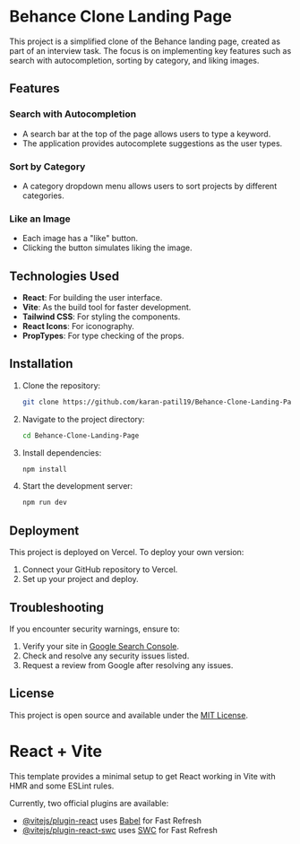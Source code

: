 # Behance Clone Landing Page

This project is a simplified clone of the Behance landing page, created as part of an interview task. The focus is on implementing key features such as search with autocompletion, sorting by category, and liking images.

## Features

### Search with Autocompletion
- A search bar at the top of the page allows users to type a keyword.
- The application provides autocomplete suggestions as the user types.

### Sort by Category
- A category dropdown menu allows users to sort projects by different categories.

### Like an Image
- Each image has a "like" button.
- Clicking the button simulates liking the image.

## Technologies Used
- **React**: For building the user interface.
- **Vite**: As the build tool for faster development.
- **Tailwind CSS**: For styling the components.
- **React Icons**: For iconography.
- **PropTypes**: For type checking of the props.

## Installation

1. Clone the repository:
    ```bash
    git clone https://github.com/karan-patil19/Behance-Clone-Landing-Page.git
    ```
2. Navigate to the project directory:
    ```bash
    cd Behance-Clone-Landing-Page
    ```
3. Install dependencies:
    ```bash
    npm install
    ```
4. Start the development server:
    ```bash
    npm run dev
    ```

## Deployment

This project is deployed on Vercel. To deploy your own version:

1. Connect your GitHub repository to Vercel.
2. Set up your project and deploy.

## Troubleshooting

If you encounter security warnings, ensure to:
1. Verify your site in [Google Search Console](https://search.google.com/search-console).
2. Check and resolve any security issues listed.
3. Request a review from Google after resolving any issues.

## License

This project is open source and available under the [MIT License](LICENSE).




# React + Vite

This template provides a minimal setup to get React working in Vite with HMR and some ESLint rules.

Currently, two official plugins are available:

- [@vitejs/plugin-react](https://github.com/vitejs/vite-plugin-react/blob/main/packages/plugin-react/README.md) uses [Babel](https://babeljs.io/) for Fast Refresh
- [@vitejs/plugin-react-swc](https://github.com/vitejs/vite-plugin-react-swc) uses [SWC](https://swc.rs/) for Fast Refresh

